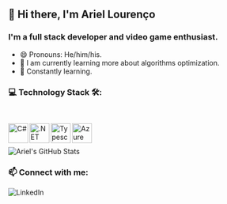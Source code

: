 ## 👋 Hi there, I'm Ariel Lourenço

### I'm a full stack developer and video game enthusiast.

- 😄 Pronouns: He/him/his.
- 🔭 I am currently learning more about algorithms optimization.
- 🧠 Constantly learning.

### 💻 Technology Stack 🛠:

<br />

<p>
  <a href="https://docs.microsoft.com/dotnet/csharp/" target="_blank">
    <img align="left" alt="C#" width="40" height="40" src="https://upload.wikimedia.org/wikipedia/commons/0/0d/C_Sharp_wordmark.svg" />
  </a>
  <a href="https://docs.microsoft.com/dotnet/" target="_blank">
    <img align="left" alt=".NET Core" width="40" height="40" src="https://upload.wikimedia.org/wikipedia/commons/e/ee/.NET_Core_Logo.svg" />
  </a>
  <a href="https://www.typescriptlang.org/" target="_blank">
    <img align="left" alt="Typescript" width="40" height="40" src="https://upload.wikimedia.org/wikipedia/commons/4/4c/Typescript_logo_2020.svg" />
  </a>
  <a href="https://portal.azure.com/" target="_blank">
    <img align="left" alt="Azure" width="40" height="40" src="https://www.vectorlogo.zone/logos/microsoft_azure/microsoft_azure-icon.svg" />
  </a>
</p>

<br /><br />

![Ariel's GitHub Stats](https://github-readme-stats.vercel.app/api?username=ariellourenco&show_icons=true&theme=dracula&hide=stars)

### 📫 Connect with me:

[<img align="left" alt="LinkedIn" src="https://img.shields.io/badge/linkedin-%230077B5.svg?&style=for-the-badge&logo=linkedin&logoColor=white" />][linkedin]

[linkedin]: https://www.linkedin.com/in/ariellourenco/
